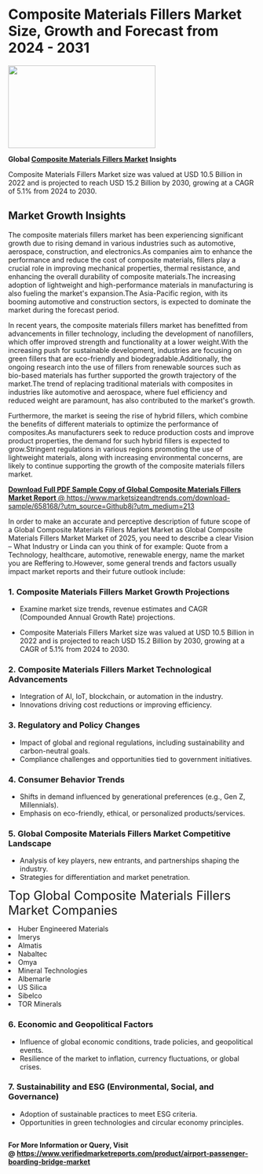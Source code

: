 <H1>Composite Materials Fillers Market Size, Growth and Forecast from 2024 - 2031</H1><img class="aligncenter size-medium wp-image-584254" src="https://thirdeyenews.in/wp-content/uploads/2024/09/Global-Market-Research-300x168.jpeg" alt="" width="300" height="168" /><p><strong>Global&nbsp;<a href="https://www.marketsizeandtrends.com/download-sample/658168/?utm_source=Github8j?utm_medium=213">Composite Materials Fillers Market</a> Insights</strong></p><p>Composite Materials Fillers Market size was valued at USD 10.5 Billion in 2022 and is projected to reach USD 15.2 Billion by 2030, growing at a CAGR of 5.1% from 2024 to 2030.</p><p><h2>Market Growth Insights</h2> <p>The composite materials fillers market has been experiencing significant growth due to rising demand in various industries such as automotive, aerospace, construction, and electronics.As companies aim to enhance the performance and reduce the cost of composite materials, fillers play a crucial role in improving mechanical properties, thermal resistance, and enhancing the overall durability of composite materials.The increasing adoption of lightweight and high-performance materials in manufacturing is also fueling the market's expansion.The Asia-Pacific region, with its booming automotive and construction sectors, is expected to dominate the market during the forecast period.</p> <p><a href="#"></a></p> <p>In recent years, the composite materials fillers market has benefitted from advancements in filler technology, including the development of nanofillers, which offer improved strength and functionality at a lower weight.With the increasing push for sustainable development, industries are focusing on green fillers that are eco-friendly and biodegradable.Additionally, the ongoing research into the use of fillers from renewable sources such as bio-based materials has further supported the growth trajectory of the market.The trend of replacing traditional materials with composites in industries like automotive and aerospace, where fuel efficiency and reduced weight are paramount, has also contributed to the market's growth.</p> <p>Furthermore, the market is seeing the rise of hybrid fillers, which combine the benefits of different materials to optimize the performance of composites.As manufacturers seek to reduce production costs and improve product properties, the demand for such hybrid fillers is expected to grow.Stringent regulations in various regions promoting the use of lightweight materials, along with increasing environmental concerns, are likely to continue supporting the growth of the composite materials fillers market.</p> <p><a href="#"></p><p><span class=""><strong>Download Full PDF Sample Copy of Global Composite Materials Fillers Market Report</strong> @ <a href="https://www.marketsizeandtrends.com/download-sample/658168/?utm_source=Github8j?utm_medium=213" target="_blank">https://www.marketsizeandtrends.com/download-sample/658168/?utm_source=Github8j?utm_medium=213</a></span></p><p>In order to make an accurate and perceptive description of future scope of a Global&nbsp;Composite Materials Fillers Market Market as Global&nbsp;Composite Materials Fillers Market Market of 2025, you need to describe a clear Vision &ndash; What Industry or Linda can you think of for example: Quote from a Technology, healthcare, automotive, renewable energy, name the market you are Reffering to.However, some general trends and factors usually impact market reports and their future outlook include:</p><h3>1.&nbsp;<strong>Composite Materials Fillers Market Growth Projections</strong></h3><ul><li>Examine market size trends, revenue estimates and CAGR (Compounded Annual Growth Rate) projections.</li><li><p>Composite Materials Fillers Market size was valued at USD 10.5 Billion in 2022 and is projected to reach USD 15.2 Billion by 2030, growing at a CAGR of 5.1% from 2024 to 2030.</p></li></ul><h3>2.&nbsp;<strong>Composite Materials Fillers Market Technological Advancements</strong></h3><ul><li>Integration of AI, IoT, blockchain, or automation in the industry.</li><li>Innovations driving cost reductions or improving efficiency.</li></ul><h3>3.&nbsp;<strong>Regulatory and Policy Changes</strong></h3><ul><li>Impact of global and regional regulations, including sustainability and carbon-neutral goals.</li><li>Compliance challenges and opportunities tied to government initiatives.</li></ul><h3>4.&nbsp;<strong>Consumer Behavior Trends</strong></h3><ul><li>Shifts in demand influenced by generational preferences (e.g., Gen Z, Millennials).</li><li>Emphasis on eco-friendly, ethical, or personalized products/services.</li></ul><h3>5.&nbsp;<strong>Global Composite Materials Fillers Market Competitive Landscape</strong></h3><ul><li>Analysis of key players, new entrants, and partnerships shaping the industry.</li><li>Strategies for differentiation and market penetration.</li></ul><p data-pm-slice="1 1 []"><span style="color: inherit; font-family: inherit; font-size: 25px;">Top Global Composite Materials Fillers Market Companies</span></p><div class="" data-test-id=""><p><li>Huber Engineered Materials</li><li> Imerys</li><li> Almatis</li><li> Nabaltec</li><li> Omya</li><li> Mineral Technologies</li><li> Albemarle</li><li> US Silica</li><li> Sibelco</li><li> TOR Minerals</li></p></div><h3>6.&nbsp;<strong>Economic and Geopolitical Factors</strong></h3><ul><li>Influence of global economic conditions, trade policies, and geopolitical events.</li><li>Resilience of the market to inflation, currency fluctuations, or global crises.</li></ul><h3>7.&nbsp;<strong>Sustainability and ESG (Environmental, Social, and Governance)</strong></h3><ul><li>Adoption of sustainable practices to meet ESG criteria.</li><li>Opportunities in green technologies and circular economy principles.</li></ul><h2><strong style="font-size: 14px;">For More Information or Query, Visit @&nbsp;</strong><a style="background-color: #ffffff; font-size: 14px;" href="https://www.marketsizeandtrends.com/report/composite-materials-fillers-market/" target="_blank">https://www.verifiedmarketreports.com/product/airport-passenger-boarding-bridge-market</a></h2>